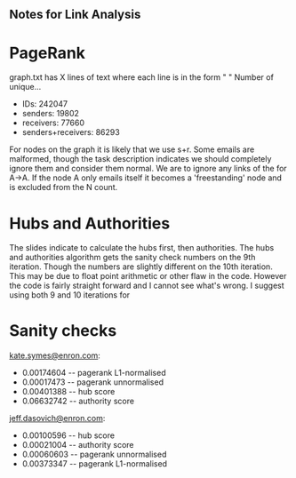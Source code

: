## Notes for Link Analysis
# PageRank
graph.txt has X lines of text where each line is in the form "<email id> <sender email> <receiver email>"
Number of unique...
* IDs: 242047
* senders: 19802
* receivers: 77660
* senders+receivers: 86293

For nodes on the graph it is likely that we use s+r.
Some emails are malformed, though the task description indicates we should completely ignore them and consider them normal.
We are to ignore any links of the for A->A. If the node A only emails itself it becomes a 'freestanding' node and is excluded from the N count.

# Hubs and Authorities
The slides indicate to calculate the hubs first, then authorities.
The hubs and authorities algorithm gets the sanity check numbers on the 9th iteration.
Though the numbers are slightly different on the 10th iteration. This may be due to float point arithmetic or other flaw in the code. However the code is fairly straight forward and I cannot see what's wrong.
I suggest using both 9 and 10 iterations for 

# Sanity checks
kate.symes@enron.com:
* 0.00174604 -- pagerank L1-normalised 
* 0.00017473 -- pagerank unnormalised
* 0.00401388 -- hub score
* 0.06632742 -- authority score

jeff.dasovich@enron.com:
* 0.00100596 -- hub score 
* 0.00021004 -- authority score
* 0.00060603 -- pagerank unnormalised
* 0.00373347 -- pagerank L1-normalised
